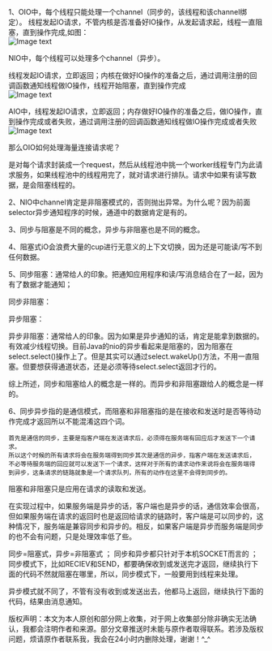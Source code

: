 1、OIO中，每个线程只能处理一个channel（同步的，该线程和该channel绑定）。 
线程发起IO请求，不管内核是否准备好IO操作，从发起请求起，线程一直阻塞，直到操作完成,如图： <br>
![Image text](http://mmbiz.qpic.cn/mmbiz_png/UtWdDgynLdaQicg4Ka7MGlib6lBsxAKzibpv5KfibdST7TIGweSibyQCkXSBqSJPIGGYBtwnsqAQn6906Fu0mnzG3Zg/640?wx_fmt=png&tp=webp&wxfrom=5&wx_lazy=1)

NIO中，每个线程可以处理多个channel（异步）。

线程发起IO请求，立即返回；内核在做好IO操作的准备之后，通过调用注册的回调函数通知线程做IO操作，线程开始阻塞，直到操作完成 <br>
![Image text](http://mmbiz.qpic.cn/mmbiz_png/UtWdDgynLdaQicg4Ka7MGlib6lBsxAKzibpQN36aiboT8nibSnN6DrmiabBCU342HSp38Lf8WsqrjAJB7SIBPYibvJKUA/640?wx_fmt=png&tp=webp&wxfrom=5&wx_lazy=1)

AIO中，线程发起IO请求，立即返回；内存做好IO操作的准备之后，做IO操作，直到操作完成或者失败，通过调用注册的回调函数通知线程做IO操作完成或者失败 
<br>
![Image text](http://mmbiz.qpic.cn/mmbiz_png/UtWdDgynLdaQicg4Ka7MGlib6lBsxAKzibp9SDfkCcRz1icdV9V895JUnjZv2o8Yyk8DbfzG4oDkvPcWm9hQtW4gCg/640?wx_fmt=png&tp=webp&wxfrom=5&wx_lazy=1)

那么OIO如何处理海量连接请求呢？ 

是对每个请求封装成一个request，然后从线程池中挑一个worker线程专门为此请求服务，如果线程池中的线程用完了，就对请求进行排队。请求中如果有读写数据，是会阻塞线程的。

2、NIO中channel肯定是非阻塞模式的，否则抛出异常。为什么呢？因为前面selector异步通知程序的时候，通道中的数据肯定是有的。

3、同步与阻塞是不同的概念，异步与非阻塞也是不同的概念。

4、阻塞式iO会浪费大量的cup进行无意义的上下文切换，因为还是可能读/写不到任何数据。

5、同步阻塞：通常给人的印象。把通知应用程序和读/写消息结合在了一起，因为有了数据才能通知；

同步非阻塞：

异步阻塞：

异步非阻塞：通常给人的印象。因为如果是异步通知的话，肯定是能拿到数据的。有效减少线程切换。目前Java的nio的异步看起来是阻塞的，因为阻塞在select.select()操作上了。但是其实可以通过select.wakeUp()方法，不用一直阻塞。但要想获得通道状态，还是必须等待select.select返回才行的。

综上所述，同步和阻塞给人的概念是一样的。而异步和非阻塞跟给人的概念是一样的。

6、同步异步指的是通信模式，而阻塞和非阻塞指的是在接收和发送时是否等待动作完成才返回所以不能混淆这四个词。

    首先是通信的同步，主要是指客户端在发送请求后，必须得在服务端有回应后才发送下一个请求。
    所以这个时候的所有请求将会在服务端得到同步其次是通信的异步，指客户端在发送请求后，
    不必等待服务端的回应就可以发送下一个请求，这样对于所有的请求动作来说将会在服务端得
    到异步，这条请求的链路就象是一个请求队列，所有的动作在这里不会得到同步的。
阻塞和非阻塞只是应用在请求的读取和发送。 

在实现过程中，如果服务端是异步的话，客户端也是异步的话，通信效率会很高，但如果服务端在请求的返回时也是返回给请求的链路时，客户端是可以同步的，这种情况下，服务端是兼容同步和异步的。相反，如果客户端是异步而服务端是同步的也不会有问题，只是处理效率低了些。

同步=阻塞式，异步=非阻塞式 ；
同步和异步都只针对于本机SOCKET而言的 ；
同步模式下，比如RECIEV和SEND，都要确保收到或发送完才返回，继续执行下面的代码不然就阻塞在哪里，所以，同步模式下，一般要用到线程来处理。

异步模式就不同了，不管有没有收到或发送出去，他都马上返回，继续执行下面的代码，结果由消息通知。

版权声明：本文为本人原创和部分网上收集，对于网上收集部分除非确实无法确认，我都会注明作者和来源。部分文章推送时未能与原作者取得联系。若涉及版权问题，烦请原作者联系我，我会在24小时内删除处理，谢谢！^_^
